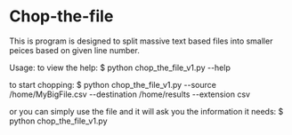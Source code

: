 Chop-the-file
=============

This is program is designed to split massive text based files into smaller peices based on given line number.

Usage:
to view the help:
$ python chop_the_file_v1.py --help

to start chopping:
$ python chop_the_file_v1.py --source /home/MyBigFile.csv --destination /home/results --extension csv

or you can simply use the file and it will ask you the information it needs:
$ python chop_the_file_v1.py
